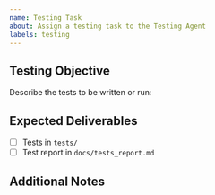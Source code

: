 ```yaml
---
name: Testing Task
about: Assign a testing task to the Testing Agent
labels: testing
---
```


## Testing Objective

Describe the tests to be written or run:

## Expected Deliverables
- [ ] Tests in `tests/`
- [ ] Test report in `docs/tests_report.md`

## Additional Notes

